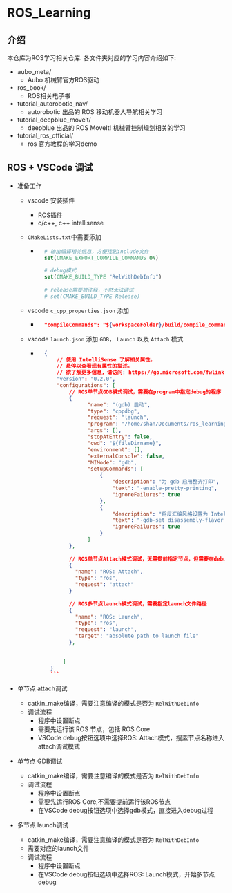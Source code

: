 # ROS_Learning

## 介绍

本仓库为ROS学习相关仓库. 各文件夹对应的学习内容介绍如下:

- aubo_meta/
  - Aubo 机械臂官方ROS驱动
- ros_book/
  - ROS相关电子书
- tutorial_autorobotic_nav/
  - autorobotic 出品的 ROS 移动机器人导航相关学习
- tutorial_deepblue_moveit/
  - deepblue 出品的 ROS MoveIt! 机械臂控制规划相关的学习
- tutorial_ros_official/
  - ros 官方教程的学习demo

## ROS + VSCode 调试

- 准备工作

  - vscode 安装插件

      - ROS插件
      - c/c++, c++ intellisense
  
  - `CMakeLists.txt`中需要添加
  
      - ```Cmake
          # 输出编译相关信息，方便找到include文件
          set(CMAKE_EXPORT_COMPILE_COMMANDS ON) 
          
          # debug模式
          set(CMAKE_BUILD_TYPE "RelWithDebInfo")
          
          # release需要被注释，不然无法调试
          # set(CMAKE_BUILD_TYPE Release)
          ```
  
  - vscode `c_cpp_properties.json` 添加
  
      - ```json
          "compileCommands": "${workspaceFolder}/build/compile_commands.json"
          ```
  
  - vscode `launch.json` 添加 `GDB`， `Launch` 以及 `Attach` 模式
  
      - ```json
          {
              // 使用 IntelliSense 了解相关属性。 
              // 悬停以查看现有属性的描述。
              // 欲了解更多信息，请访问: https://go.microsoft.com/fwlink/?linkid=830387
              "version": "0.2.0",
              "configurations": [
                  // ROS单节点GDB模式调试，需要在program中指定debug的程序
                  {
                        "name": "(gdb) 启动",
                        "type": "cppdbg",
                        "request": "launch",
                        "program": "/home/shan/Documents/ros_learning/tutorial_ros_official/devel/lib/beginner_tutorials/talker",
                        "args": [],
                        "stopAtEntry": false,
                        "cwd": "${fileDirname}",
                        "environment": [],
                        "externalConsole": false,
                        "MIMode": "gdb",
                        "setupCommands": [
                            {
                                "description": "为 gdb 启用整齐打印",
                                "text": "-enable-pretty-printing",
                                "ignoreFailures": true
                            },
                            {
                                "description": "将反汇编风格设置为 Intel",
                                "text": "-gdb-set disassembly-flavor intel",
                                "ignoreFailures": true
                            }
                        ]
                  },
          		
                  // ROS单节点Attach模式调试，无需提前指定节点，但需要在debug时先开启节点，debug时选择正在运行的节点
                  {
                    "name": "ROS: Attach",
                    "type": "ros",
                    "request": "attach"
                  }
                  
                  // ROS多节点launch模式调试，需要指定launch文件路径
                  {
                    "name": "ROS: Launch",
                    "type": "ros",
                    "request": "launch",
                    "target": "absolute path to launch file"
                  },
          
          
                ]
            }
            ```
          ```



- 单节点 attach调试

    - catkin_make编译，需要注意编译的模式是否为 `RelWithDebInfo`
    - 调试流程
        - 程序中设置断点
        - 需要先运行该 ROS 节点，包括 ROS Core
        - VSCode debug按钮选项中选择ROS: Attach模式，搜索节点名称进入attach调试模式
- 单节点 GDB调试

    - catkin_make编译，需要注意编译的模式是否为 `RelWithDebInfo`
    - 调试流程
        - 程序中设置断点
        - 需要先运行ROS Core,不需要提前运行该ROS节点
        - 在VSCode debug按钮选项中选择gdb模式，直接进入debug过程
- 多节点 launch调试

    - catkin_make编译，需要注意编译的模式是否为 `RelWithDebInfo`
    - 需要对应的launch文件
    - 调试流程
        - 程序中设置断点
        - 在VSCode debug按钮选项中选择ROS: Launch模式，开始多节点debug
